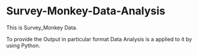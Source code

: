 # Survey-Monkey-Data-Analysis

This is Survey_Monkey Data.

To provide the Output in particular format Data Analysis is a applied to it by using Python.
